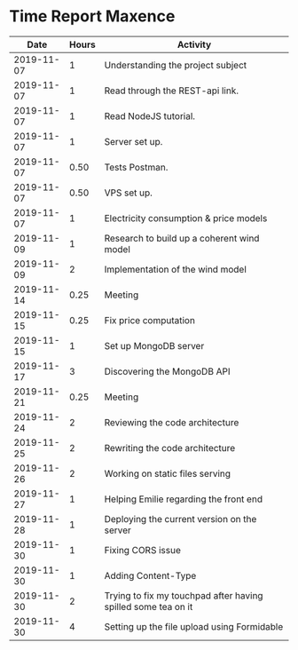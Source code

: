 # Time Report Maxence

| Date  |      Hours    | Activity                                                      |
| ----------- | ------- |----------------------------------------------------------------
| 2019-11-07  | 1       | Understanding the project subject                             |
| 2019-11-07  | 1       | Read through the REST-api link.                               |
| 2019-11-07  | 1       | Read NodeJS tutorial.                                         |
| 2019-11-07  | 1       | Server set up.                                                |
| 2019-11-07  | 0.50    | Tests Postman.                                                |
| 2019-11-07  | 0.50    | VPS set up.                                                   |
| 2019-11-07  | 1       | Electricity consumption & price models                        |
| 2019-11-09  | 1       | Research to build up a coherent wind model                    |
| 2019-11-09  | 2       | Implementation of the wind model                              |
| 2019-11-14  | 0.25    | Meeting                                                       |
| 2019-11-15  | 0.25    | Fix price computation                                         |
| 2019-11-15  | 1       | Set up MongoDB server                                         |
| 2019-11-17  | 3       | Discovering the MongoDB API                                   |
| 2019-11-21  | 0.25    | Meeting                                                       |
| 2019-11-24  | 2       | Reviewing the code architecture                               |
| 2019-11-25  | 2       | Rewriting the code architecture                               |
| 2019-11-26  | 2       | Working on static files serving                               |
| 2019-11-27  | 1       | Helping Emilie regarding the front end                        |
| 2019-11-28  | 1       | Deploying the current version on the server                   |
| 2019-11-30  | 1       | Fixing CORS issue                                             |
| 2019-11-30  | 1       | Adding Content-Type                                           |
| 2019-11-30  | 2       | Trying to fix my touchpad after having spilled some tea on it |
| 2019-11-30  | 4       | Setting up the file upload using Formidable                   |